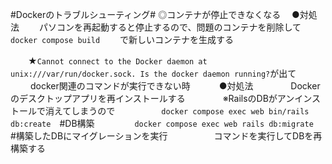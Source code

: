 #Dockerのトラブルシューティング#
◎コンテナが停止できなくなる
　●対処法
　　パソコンを再起動すると停止するので、問題のコンテナを削除して
　　`docker compose build`
　　で新しいコンテナを生成する

　　★`Cannot connect to the Docker daemon at unix:///var/run/docker.sock. Is the docker daemon running?`が出て
  　　 docker関連のコマンドが実行できない時
　　　●対処法
　　　　Dockerのデスクトップアプリを再インストールする
　　　　※RailsのDBがアンインストールで消えてしまうので
　　　　　`docker compose exec web bin/rails db:create`　#DB構築
　  　　　`docker compose exec web rails db:migrate`　#構築したDBにマイグレーションを実行
　　　　　コマンドを実行してDBを再構築する

